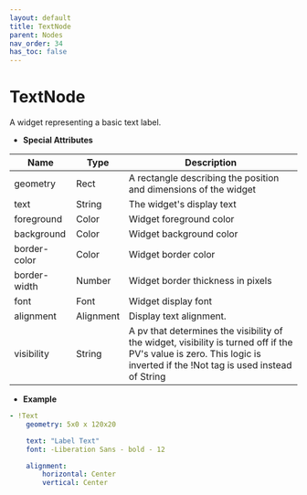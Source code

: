 ```yaml
---
layout: default
title: TextNode
parent: Nodes
nav_order: 34
has_toc: false
---
```



<a id="TextNode"></a>

# TextNode

A widget representing a basic text label.


* **Special Attributes**

|     Name     |    Type   | Description|
|--------------|-----------|------------|
| geometry     | Rect      | A rectangle describing the position and dimensions of the widget |
| text         | String    | The widget's display text |
| foreground   | Color     | Widget foreground color |
| background   | Color     | Widget background color |
| border-color | Color     | Widget border color |
| border-width | Number    | Widget border thickness in pixels |
| font         | Font      | Widget display font |
| alignment    | Alignment | Display text alignment. |
| visibility   | String    | A pv that determines the visibility of the widget, visibility is turned off if the PV's value is zero. This logic is inverted if the !Not tag is used instead of String |


* **Example**

```yaml
- !Text
    geometry: 5x0 x 120x20

    text: "Label Text"
    font: -Liberation Sans - bold - 12

    alignment:
        horizontal: Center
        vertical: Center
```

